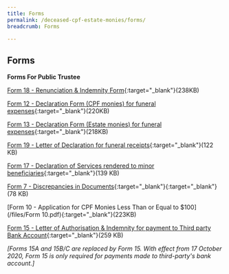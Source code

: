 ```yaml
---
title: Forms
permalink: /deceased-cpf-estate-monies/forms/
breadcrumb: Forms

---
```



Forms
---

**Forms For Public Trustee**<br>

[Form 18 - Renunciation & Indemnity Form](/files/RenunciationandIndemnity(Form18)Feb2020.pdf){:target="_blank"}(238KB)

[Form 12 - Declaration Form (CPF monies) for funeral expenses](/files/Declarationform(CPFMonies)forfuneralexpenses(Form12).pdf){:target="_blank"}(220KB)

[Form 13 - Declaration Form (Estate monies) for funeral expenses](/files/Declarationform(EstateMonies)forfuneralexpenses(Form13).pdf){:target="_blank"}(218KB)

[Form 19 - Letter of Declaration for funeral receipts](/files/Form%2019_Letter%20of%20Declaration%20for%20Funeral%20Receipts.pdf){:target="_blank"}(122 KB)

[Form 17 - Declaration of Services rendered to minor beneficiaries](/files/DeclarationofServicesrenderedtoMinor(Form17).pdf){:target="_blank"}(139 KB)

[Form 7 - Discrepancies in Documents](/files/DiscrepanciesinDocuments(Form7).pdf){:target="_blank"}{:target="_blank"} (78 KB)

[Form 10 - Application for CPF Monies Less Than or Equal to $100](/files/Form 10.pdf){:target="_blank"}(223KB)

[Form 15 - Letter of Authorisation & Indemnity for payment to Third party Bank Account](/files/Form%2015.pdf){:target="_blank"}(259 KB)

*[Forms 15A and 15B/C are replaced by Form 15. With effect from 17 October 2020, Form 15 is only required for payments made to third-party's bank account.]*

